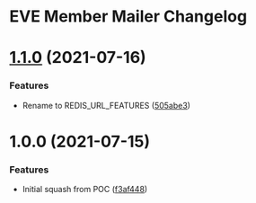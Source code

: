 # EVE Member Mailer Changelog

# [1.1.0](https://github.com/bokoboshahni/eve-member-mailer/compare/v1.0.0...v1.1.0) (2021-07-16)


### Features

* Rename to REDIS_URL_FEATURES ([505abe3](https://github.com/bokoboshahni/eve-member-mailer/commit/505abe393d1b1e31cdc1e4791ba73cd433293261))

# 1.0.0 (2021-07-15)


### Features

* Initial squash from POC ([f3af448](https://github.com/bokoboshahni/eve-member-mailer/commit/f3af448ddb2aa8a9774275dfa48ea8e1fec0f73c))
